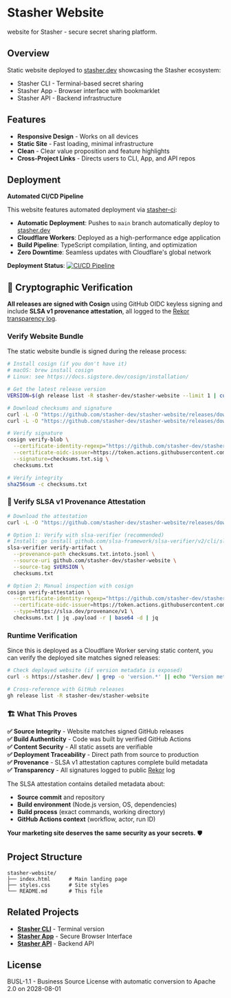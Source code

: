 # Stasher Website

website for Stasher - secure secret sharing platform.

## Overview

Static website deployed to [stasher.dev](https://stasher.dev) showcasing the Stasher ecosystem:
- Stasher CLI - Terminal-based secret sharing
- Stasher App - Browser interface with bookmarklet
- Stasher API - Backend infrastructure

## Features

- **Responsive Design** - Works on all devices
- **Static Site** - Fast loading, minimal infrastructure
- **Clean** - Clear value proposition and feature highlights
- **Cross-Project Links** - Directs users to CLI, App, and API repos

## Deployment

**Automated CI/CD Pipeline**

This website features automated deployment via [stasher-ci](https://github.com/stasher-dev/stasher-ci):

- **Automatic Deployment**: Pushes to `main` branch automatically deploy to [stasher.dev](https://stasher.dev)
- **Cloudflare Workers**: Deployed as a high-performance edge application
- **Build Pipeline**: TypeScript compilation, linting, and optimization
- **Zero Downtime**: Seamless updates with Cloudflare's global network

**Deployment Status**: [![CI/CD Pipeline](https://github.com/stasher-dev/stasher-website/actions/workflows/ci.yml/badge.svg)](https://github.com/stasher-dev/stasher-website/actions/workflows/ci.yml)

## 🔐 Cryptographic Verification

**All releases are signed with Cosign** using GitHub OIDC keyless signing and include **SLSA v1 provenance attestation**, all logged to the [Rekor transparency log](https://rekor.sigstore.dev).

### Verify Website Bundle

The static website bundle is signed during the release process:

```bash
# Install cosign (if you don't have it)
# macOS: brew install cosign
# Linux: see https://docs.sigstore.dev/cosign/installation/

# Get the latest release version
VERSION=$(gh release list -R stasher-dev/stasher-website --limit 1 | cut -f1)

# Download checksums and signature
curl -L -O "https://github.com/stasher-dev/stasher-website/releases/download/$VERSION/checksums.txt"
curl -L -O "https://github.com/stasher-dev/stasher-website/releases/download/$VERSION/checksums.txt.sig"

# Verify signature
cosign verify-blob \
  --certificate-identity-regexp="https://github.com/stasher-dev/stasher-website/.*" \
  --certificate-oidc-issuer=https://token.actions.githubusercontent.com \
  --signature=checksums.txt.sig \
  checksums.txt

# Verify integrity
sha256sum -c checksums.txt
```

### 🧾 Verify SLSA v1 Provenance Attestation

```bash
# Download the attestation
curl -L -O "https://github.com/stasher-dev/stasher-website/releases/download/$VERSION/checksums.txt.intoto.jsonl"

# Option 1: Verify with slsa-verifier (recommended)
# Install: go install github.com/slsa-framework/slsa-verifier/v2/cli/slsa-verifier@latest
slsa-verifier verify-artifact \
  --provenance-path checksums.txt.intoto.jsonl \
  --source-uri github.com/stasher-dev/stasher-website \
  --source-tag $VERSION \
  checksums.txt

# Option 2: Manual inspection with cosign
cosign verify-attestation \
  --certificate-identity-regexp="https://github.com/stasher-dev/stasher-website/.*" \
  --certificate-oidc-issuer=https://token.actions.githubusercontent.com \
  --type=https://slsa.dev/provenance/v1 \
  checksums.txt | jq .payload -r | base64 -d | jq
```

### Runtime Verification

Since this is deployed as a Cloudflare Worker serving static content, you can verify the deployed site matches signed releases:

```bash
# Check deployed website (if version metadata is exposed)
curl -s https://stasher.dev/ | grep -o 'version.*' || echo "Version metadata not exposed in static site"

# Cross-reference with GitHub releases
gh release list -R stasher-dev/stasher-website
```

### 🏗️ What This Proves

**✅ Source Integrity** - Website matches signed GitHub releases  
**✅ Build Authenticity** - Code was built by verified GitHub Actions  
**✅ Content Security** - All static assets are verifiable  
**✅ Deployment Traceability** - Direct path from source to production  
**✅ Provenance** - SLSA v1 attestation captures complete build metadata  
**✅ Transparency** - All signatures logged to public [Rekor](https://rekor.sigstore.dev) log

The SLSA attestation contains detailed metadata about:
- **Source commit** and repository
- **Build environment** (Node.js version, OS, dependencies)
- **Build process** (exact commands, working directory)
- **GitHub Actions context** (workflow, actor, run ID)

**Your marketing site deserves the same security as your secrets.** 🛡️

## Project Structure

```
stasher-website/
├── index.html      # Main landing page
├── styles.css      # Site styles
└── README.md       # This file
```

## Related Projects

- **[Stasher CLI](https://github.com/stasher-dev/stasher-cli)** - Terminal version
- **[Stasher App](https://github.com/stasher-dev/stasher-app)** - Secure Browser Interface  
- **[Stasher API](https://github.com/stasher-dev/stasher-api)** - Backend API

## License

BUSL-1.1 - Business Source License with automatic conversion to Apache 2.0 on 2028-08-01